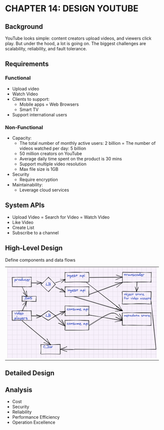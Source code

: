 # CHAPTER 14: DESIGN YOUTUBE

## Background
YouTube looks simple: content creators upload videos, and viewers click play. But under the hood, a lot is going on. The biggest challenges are scalability, reliability, and fault tolerance.  

## Requirements

### Functional 
- Upload video
- Watch Video
- Clients to support:
    - Mobile apps
    = Web Browsers
    - Smart TV
- Support international users


### Non-Functional
- Capacity:
    - The total number of monthly active users: 2 billion
    = The number of videos watched per day: 5 billion
    - 50 million creators on YouTube
    - Average daily time spent on the product is 30 mins
    - Support multiple video resolution
    - Max file size is 1GB
- Security
    - Require encryption
- Maintainability:
    - Leverage cloud services


## System APIs
- Upload Video
= Search for Video
= Watch Video
- Like Video
- Create List
- Subscribe to a channel


## High-Level Design
Define components and data flows 

<table width="1024px">
  <tr>
    <td><img src="../images/ch14-youtube.png" /></td>
  </tr>
</table>

## Detailed Design 


## Analysis
- Cost
- Security
- Reliability
- Performance Efficiency
- Operation Excellence




